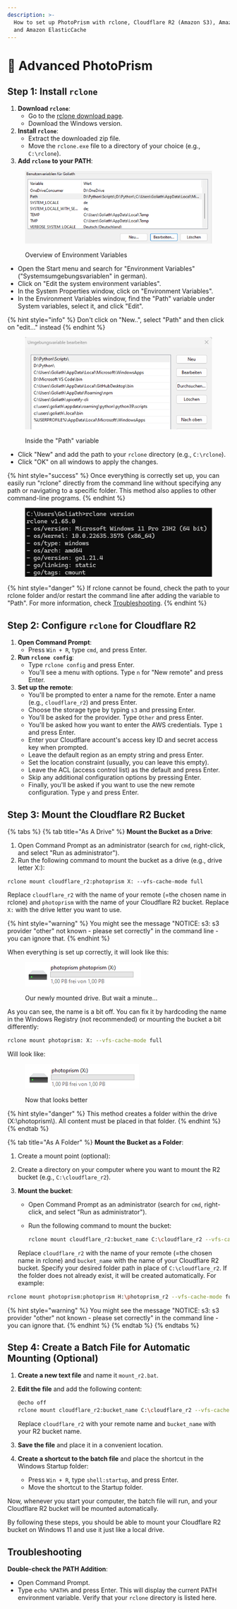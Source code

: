 ```yaml
---
description: >-
  How to set up PhotoPrism with rclone, Cloudflare R2 (Amazon S3), Amazon Lambda
  and Amazon ElasticCache
---
```


# 📸 Advanced PhotoPrism

## Step 1: Install `rclone`

1. **Download `rclone`**:
   * Go to the [rclone download page](https://rclone.org/downloads/).
   * Download the Windows version.
2. **Install `rclone`**:
   * Extract the downloaded zip file.
   * Move the `rclone.exe` file to a directory of your choice (e.g., `C:\rclone`).
3. **Add `rclone` to your PATH**:

<figure><img src="../../../.gitbook/assets/grafik (2).png" alt=""><figcaption><p>Overview of Environment Variables</p></figcaption></figure>

* Open the Start menu and search for "Environment Variables" ("Systemsumgebungsvariablen" in german).
* Click on "Edit the system environment variables".
* In the System Properties window, click on "Environment Variables".
* In the Environment Variables window, find the "Path" variable under System variables, select it, and click "Edit".

{% hint style="info" %}
Don't click on "New..", select "Path" and then click on "edit..." instead
{% endhint %}

<figure><img src="../../../.gitbook/assets/grafik (1) (1).png" alt=""><figcaption><p>Inside the "Path" variable</p></figcaption></figure>

* Click "New" and add the path to your `rclone` directory (e.g., `C:\rclone`).
* Click "OK" on all windows to apply the changes.

{% hint style="success" %}
Once everything is correctly set up, you can easily run "rclone" directly from the command line without specifying any path or navigating to a specific folder. This method also applies to other command-line programs.
{% endhint %}

<figure><img src="../../../.gitbook/assets/grafik (2) (1).png" alt=""><figcaption></figcaption></figure>

{% hint style="danger" %}
If rclone cannot be found, check the path to your rclone folder and/or restart the command line after adding the variable to "Path". For more information, check [Troubleshooting](advanced-photoprism.md#troubleshooting).
{% endhint %}

## Step 2: Configure `rclone` for Cloudflare R2

1. **Open Command Prompt**:
   * Press `Win + R`, type `cmd`, and press Enter.
2. **Run `rclone config`**:
   * Type `rclone config` and press Enter.
   * You'll see a menu with options. Type `n` for "New remote" and press Enter.
3. **Set up the remote**:
   * You'll be prompted to enter a name for the remote. Enter a name (e.g., `cloudflare_r2`) and press Enter.
   * Choose the storage type by typing `s3` and pressing Enter.
   * You'll be asked for the provider. Type `Other` and press Enter.
   * You'll be asked how you want to enter the AWS credentials. Type `1` and press Enter.
   * Enter your Cloudflare account's access key ID and secret access key when prompted.
   * Leave the default region as an empty string and press Enter.
   * Set the location constraint (usually, you can leave this empty).
   * Leave the ACL (access control list) as the default and press Enter.
   * Skip any additional configuration options by pressing Enter.
   * Finally, you'll be asked if you want to use the new remote configuration. Type `y` and press Enter.

## Step 3: Mount the Cloudflare R2 Bucket

{% tabs %}
{% tab title="As A Drive" %}
**Mount the Bucket as a Drive**:

1. Open Command Prompt as an administrator (search for `cmd`, right-click, and select "Run as administrator").
2. Run the following command to mount the bucket as a drive (e.g., drive letter X:):

```shell
rclone mount cloudflare_r2:photoprism X: --vfs-cache-mode full
```

Replace `cloudflare_r2` with the name of your remote (=the chosen name in rclone) and `photoprism` with the name of your Cloudflare R2 bucket. Replace `X:` with the drive letter you want to use.

{% hint style="warning" %}
You might see the message "NOTICE: s3: s3 provider "other" not known - please set correctly" in the command line - you can ignore that.
{% endhint %}

When everything is set up correctly, it will look like this:&#x20;

<figure><img src="../../../.gitbook/assets/grafik (3).png" alt=""><figcaption><p>Our newly mounted drive. But wait a minute...</p></figcaption></figure>

As you can see, the name is a bit off. You can fix it by hardcoding the name in the Windows Registry (not recommended) or mounting the bucket a bit differently:

```bash
rclone mount photoprism: X: --vfs-cache-mode full
```

Will look like:

<figure><img src="../../../.gitbook/assets/grafik (4).png" alt=""><figcaption><p>Now that looks better</p></figcaption></figure>

{% hint style="danger" %}
This method creates a folder within the drive (X:\photoprism\\). All content must be placed in that folder.
{% endhint %}
{% endtab %}

{% tab title="As A Folder" %}
**Mount the Bucket as a Folder**:

1. Create a mount point (optional):
2. Create a directory on your computer where you want to mount the R2 bucket (e.g., `C:\cloudflare_r2`).
3.  **Mount the bucket**:

    * Open Command Prompt as an administrator (search for `cmd`, right-click, and select "Run as administrator").
    *   Run the following command to mount the bucket:

        ```bash
        rclone mount cloudflare_r2:bucket_name C:\cloudflare_r2 --vfs-cache-mode full
        ```

    Replace `cloudflare_r2` with the name of your remote (=the chosen name in rclone) and `bucket_name` with the name of your Cloudflare R2 bucket. Specify your desired folder path in place of `C:\cloudflare_r2`. If the folder does not already exist, it will be created automatically. For example:&#x20;

```bash
rclone mount photoprism:photoprism H:\photoprism_r2 --vfs-cache-mode full
```

{% hint style="warning" %}
You might see the message "NOTICE: s3: s3 provider "other" not known - please set correctly" in the command line - you can ignore that.
{% endhint %}
{% endtab %}
{% endtabs %}

## Step 4: Create a Batch File for Automatic Mounting (Optional)

1. **Create a new text file** and name it `mount_r2.bat`.
2.  **Edit the file** and add the following content:

    ```bash
    @echo off
    rclone mount cloudflare_r2:bucket_name C:\cloudflare_r2 --vfs-cache-mode full
    ```

    Replace `cloudflare_r2` with your remote name and `bucket_name` with your R2 bucket name.
3. **Save the file** and place it in a convenient location.
4. **Create a shortcut to the batch file** and place the shortcut in the Windows Startup folder:
   * Press `Win + R`, type `shell:startup`, and press Enter.
   * Move the shortcut to the Startup folder.

Now, whenever you start your computer, the batch file will run, and your Cloudflare R2 bucket will be mounted automatically.

By following these steps, you should be able to mount your Cloudflare R2 bucket on Windows 11 and use it just like a local drive.



## Troubleshooting

**Double-check the PATH Addition**:

* Open Command Prompt.
* Type `echo %PATH%` and press Enter. This will display the current PATH environment variable. Verify that your `rclone` directory is listed here.


